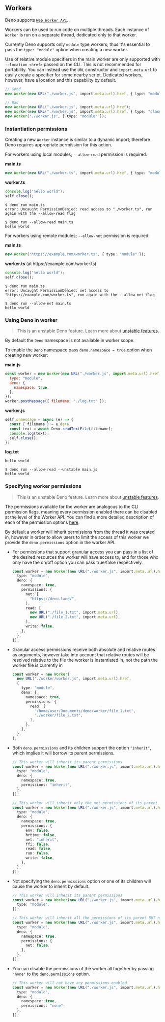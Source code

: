 ## Workers

Deno supports
[`Web Worker API`](https://developer.mozilla.org/en-US/docs/Web/API/Worker/Worker).

Workers can be used to run code on multiple threads. Each instance of `Worker`
is run on a separate thread, dedicated only to that worker.

Currently Deno supports only `module` type workers; thus it's essential to pass
the `type: "module"` option when creating a new worker.

Use of relative module specifiers in the main worker are only supported with
`--location <href>` passed on the CLI. This is not recommended for portability.
You can instead use the `URL` constructor and `import.meta.url` to easily create
a specifier for some nearby script. Dedicated workers, however, have a location
and this capability by default.

```ts
// Good
new Worker(new URL("./worker.js", import.meta.url).href, { type: "module" });

// Bad
new Worker(new URL("./worker.js", import.meta.url).href);
new Worker(new URL("./worker.js", import.meta.url).href, { type: "classic" });
new Worker("./worker.js", { type: "module" });
```

### Instantiation permissions

Creating a new `Worker` instance is similar to a dynamic import; therefore Deno
requires appropriate permission for this action.

For workers using local modules; `--allow-read` permission is required:

**main.ts**

```ts
new Worker(new URL("./worker.ts", import.meta.url).href, { type: "module" });
```

**worker.ts**

```ts
console.log("hello world");
self.close();
```

```shell
$ deno run main.ts
error: Uncaught PermissionDenied: read access to "./worker.ts", run again with the --allow-read flag

$ deno run --allow-read main.ts
hello world
```

For workers using remote modules; `--allow-net` permission is required:

**main.ts**

```ts
new Worker("https://example.com/worker.ts", { type: "module" });
```

**worker.ts** (at https[]()://example.com/worker.ts)

```ts
console.log("hello world");
self.close();
```

```shell
$ deno run main.ts
error: Uncaught PermissionDenied: net access to "https://example.com/worker.ts", run again with the --allow-net flag

$ deno run --allow-net main.ts
hello world
```

### Using Deno in worker

> This is an unstable Deno feature. Learn more about
> [unstable features](./stability.md).

By default the `Deno` namespace is not available in worker scope.

To enable the `Deno` namespace pass `deno.namespace = true` option when creating
new worker:

**main.js**

```js
const worker = new Worker(new URL("./worker.js", import.meta.url).href, {
  type: "module",
  deno: {
    namespace: true,
  },
});
worker.postMessage({ filename: "./log.txt" });
```

**worker.js**

```ts ignore
self.onmessage = async (e) => {
  const { filename } = e.data;
  const text = await Deno.readTextFile(filename);
  console.log(text);
  self.close();
};
```

**log.txt**

```
hello world
```

```shell
$ deno run --allow-read --unstable main.js
hello world
```

### Specifying worker permissions

> This is an unstable Deno feature. Learn more about
> [unstable features](./stability.md).

The permissions available for the worker are analogous to the CLI permission
flags, meaning every permission enabled there can be disabled at the level of
the Worker API. You can find a more detailed description of each of the
permission options [here](../getting_started/permissions.md).

By default a worker will inherit permissions from the thread it was created in,
however in order to allow users to limit the access of this worker we provide
the `deno.permissions` option in the worker API.

- For permissions that support granular access you can pass in a list of the
  desired resources the worker will have access to, and for those who only have
  the on/off option you can pass true/false respectively.

  ```ts
  const worker = new Worker(new URL("./worker.js", import.meta.url).href, {
    type: "module",
    deno: {
      namespace: true,
      permissions: {
        net: [
          "https://deno.land/",
        ],
        read: [
          new URL("./file_1.txt", import.meta.url),
          new URL("./file_2.txt", import.meta.url),
        ],
        write: false,
      },
    },
  });
  ```

- Granular access permissions receive both absolute and relative routes as
  arguments, however take into account that relative routes will be resolved
  relative to the file the worker is instantiated in, not the path the worker
  file is currently in

  ```ts
  const worker = new Worker(
    new URL("./worker/worker.js", import.meta.url).href,
    {
      type: "module",
      deno: {
        namespace: true,
        permissions: {
          read: [
            "/home/user/Documents/deno/worker/file_1.txt",
            "./worker/file_2.txt",
          ],
        },
      },
    },
  );
  ```

- Both `deno.permissions` and its children support the option `"inherit"`, which
  implies it will borrow its parent permissions.

  ```ts
  // This worker will inherit its parent permissions
  const worker = new Worker(new URL("./worker.js", import.meta.url).href, {
    type: "module",
    deno: {
      namespace: true,
      permissions: "inherit",
    },
  });
  ```

  ```ts
  // This worker will inherit only the net permissions of its parent
  const worker = new Worker(new URL("./worker.js", import.meta.url).href, {
    type: "module",
    deno: {
      namespace: true,
      permissions: {
        env: false,
        hrtime: false,
        net: "inherit",
        ffi: false,
        read: false,
        run: false,
        write: false,
      },
    },
  });
  ```

- Not specifying the `deno.permissions` option or one of its children will cause
  the worker to inherit by default.

  ```ts
  // This worker will inherit its parent permissions
  const worker = new Worker(new URL("./worker.js", import.meta.url).href, {
    type: "module",
  });
  ```

  ```ts
  // This worker will inherit all the permissions of its parent BUT net
  const worker = new Worker(new URL("./worker.js", import.meta.url).href, {
    type: "module",
    deno: {
      namespace: true,
      permissions: {
        net: false,
      },
    },
  });
  ```

- You can disable the permissions of the worker all together by passing `"none"`
  to the `deno.permissions` option.

  ```ts
  // This worker will not have any permissions enabled
  const worker = new Worker(new URL("./worker.js", import.meta.url).href, {
    type: "module",
    deno: {
      namespace: true,
      permissions: "none",
    },
  });
  ```
